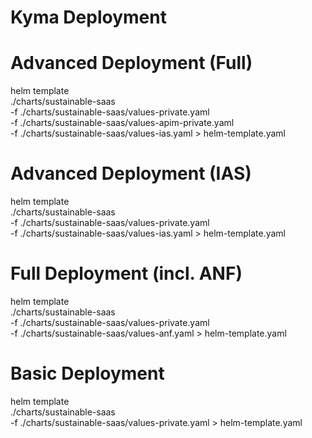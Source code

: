 # Kyma Deployment

# Advanced Deployment (Full)
helm template \
./charts/sustainable-saas \
-f ./charts/sustainable-saas/values-private.yaml \
-f ./charts/sustainable-saas/values-apim-private.yaml \
-f ./charts/sustainable-saas/values-ias.yaml > helm-template.yaml

# Advanced Deployment (IAS)
helm template \
./charts/sustainable-saas \
-f ./charts/sustainable-saas/values-private.yaml \
-f ./charts/sustainable-saas/values-ias.yaml > helm-template.yaml

# Full Deployment (incl. ANF)
helm template \
./charts/sustainable-saas \
-f ./charts/sustainable-saas/values-private.yaml \
-f ./charts/sustainable-saas/values-anf.yaml > helm-template.yaml

# Basic Deployment
helm template \
./charts/sustainable-saas \
-f ./charts/sustainable-saas/values-private.yaml > helm-template.yaml